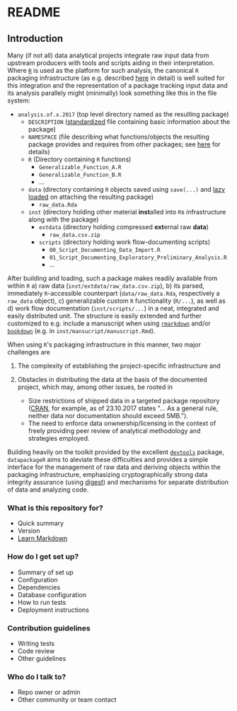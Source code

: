 # README
## Introduction
Many (if not all) data analytical projects integrate raw input data from
upstream producers with tools and scripts aiding in their interpretation.
Where [`R`](https://r-project.org) is used as the platform for such analysis,
the canonical `R` packaging infrastructure (as e.g. described
[here](https://cran.r-project.org/doc/manuals/r-release/R-exts.html) in
detail) is well suited for this integration and the representation of a
package tracking input data and its analysis parallely might
(minimally) look something like this in the file system:

- `analysis.of.x.2017` (top level directory named as the resulting package)
    - `DESCRIPTION` ([standardized](https://cran.r-project.org/doc/manuals/r-release/R-exts.html#The-DESCRIPTION-file)
	  file containing basic information about the package)
	- `NAMESPACE` (file describing what functions/objects the resulting package
	  provides and requires from other packages; see 
	  [here](https://cran.r-project.org/doc/manuals/r-release/R-exts.html#Package-namespaces) for details)
	- `R` (Directory containing `R` functions)
	    - `Generalizable_Function_A.R`
		- `Generalizable_Function_B.R`
		- ...
	- `data` (directory containing `R` objects saved using `save(...)` and
	  [lazy loaded](https://cran.r-project.org/doc/manuals/r-release/R-ints.html#Lazy-loading) on attaching the resulting package)
	    - `raw_data.Rda`
	- `inst` (directory holding other material **inst**alled into `R`s infrastructure
	  along with the package)
	    - `extdata` (directory holding compressed **ext**ernal raw **data**)
		    - `raw_data.csv.zip`
	    - `scripts` (directory holding work flow-documenting scripts)
		    - `00_Script_Documenting_Data_Import.R`
			- `01_Script_Documenting_Exploratory_Preliminary_Analysis.R`
			- ...

After building and loading, such a package makes readily available from within `R`
a) raw data (`inst/extdata/raw_data.csv.zip`), b) its parsed, immediately `R`-accessible
counterpart (`data/raw_data.Rda`, respectively a `raw_data` object),
c) generalizable custom `R` functionality (`R/...`), as well as d) work flow
documentation (`inst/scripts/...`) in a neat, integrated and easily
distributed unit. The structure is easily extended and further customized to
e.g. include a manuscript when using [`rmarkdown`](https://cran.r-project.org/web/packages/rmarkdown)
and/or [`bookdown`](https://cran.r-project.org/web/packages/bookdown)
(e.g. in `inst/mansucript/manuscript.Rmd`).

When using `R`'s packaging infrastructure in this manner, two major challenges are

1. The complexity of establishing the project-specific infrastructure and

2. Obstacles in distributing the data at the basis of the documented project, which
   may, among other issues, be rooted in
    - Size restrictions of shipped data in a targeted package repository
       ([CRAN](https://cran.r-project.org), for example, as of 23.10.2017 states "...
	   As a general rule, neither data nor documentation should exceed 5MB.").
    - The need to enforce data onwnership/licensing in the context of freely providing
       peer review of analytical methodology and strategies employed. 


Building heavily on the toolkit provided by the excellent
[`devtools`](https://cran.r-project.org/web/packages/devtools) package, `datapackageR`
aims to aleviate these difficulties and provides a simple interface for the management
of raw data and deriving objects within the packaging infrastructure, emphasizing
cryptographically strong data integrity assurance (using
[digest](https://cran.r-project.org/web/packages/digest)) and mechanisms for separate
distribution of data and analyzing code.

### What is this repository for? ###

* Quick summary
* Version
* [Learn Markdown](https://bitbucket.org/tutorials/markdowndemo)

### How do I get set up? ###

* Summary of set up
* Configuration
* Dependencies
* Database configuration
* How to run tests
* Deployment instructions

### Contribution guidelines ###

* Writing tests
* Code review
* Other guidelines

### Who do I talk to? ###

* Repo owner or admin
* Other community or team contact
